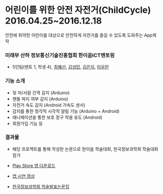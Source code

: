 # 어린이를 위한 안전 자전거(ChildCycle) 2016.04.25~2016.12.18
안전에 취약한 어린이를 대상으로 안전하게 자전거를 즐길 수 있도록 도와주는 App제작

### 미래부 산하 정보통신기술진흥협회 한이음ICT멘토링
- 5인팀(멘토 1, 학생 4), [최혜선](https://github.com/devssun), [김성민](https://github.com/onsway), [김은지](https://github.com/zluoy), [이우란](https://github.com/ranbly)

### 기능 소개
- 뒷 차/사람 간격 감지 (Arduino)
- 핸들 파지 여부 감지 (Arduino)
- 자전거 속도 감지 (Android 가속도 센서)
- 감지를 통한 청각적 시각적 알림 기능 (Arduino + Android)
- 애니메이션을 통한 보호 장구 착용 유도 (Android)
- 회원가입 기능 등

### 결과물
- 해당 프로젝트를 통해 작성한 논문으로 한이음 학술대회, 한국정보과학회 학술대회 참가

- [Play Store 앱 다운로드](https://play.google.com/store/apps/details?id=com.ccgirls.knu.childcycle)
- [앱 시연 영상](https://www.youtube.com/watch?v=A3cOTzHtioE)
- [한국정보과학회 학술발표논문집](http://www.eiric.or.kr/community/m_post2.php?m=view&gubun=201612&num=6579&pg=5&seGubun=16&seGubun1=&SnxGubun=%C6%F7%BD%BA%C5%CD&searchBy=Subject&searchWord=)

